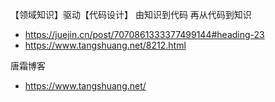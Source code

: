 【领域知识】驱动【代码设计】
由知识到代码
再从代码到知识

- https://juejin.cn/post/7070861333377499144#heading-23
- https://www.tangshuang.net/8212.html

唐霜博客
- https://www.tangshuang.net/